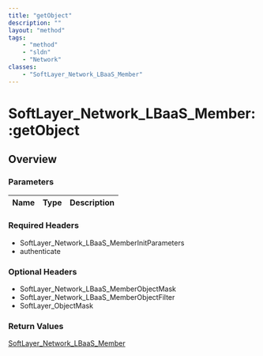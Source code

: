 ```yaml
---
title: "getObject"
description: ""
layout: "method"
tags:
    - "method"
    - "sldn"
    - "Network"
classes:
    - "SoftLayer_Network_LBaaS_Member"
---
```

# SoftLayer_Network_LBaaS_Member::getObject
## Overview 


### Parameters 
|Name | Type | Description |
| --- | --- | --- |


### Required Headers
* SoftLayer_Network_LBaaS_MemberInitParameters
* authenticate

### Optional Headers
* SoftLayer_Network_LBaaS_MemberObjectMask
* SoftLayer_Network_LBaaS_MemberObjectFilter
* SoftLayer_ObjectMask

### Return Values
<a href='/reference/datatypes/SoftLayer_Network_LBaaS_Member'>SoftLayer_Network_LBaaS_Member </a>

